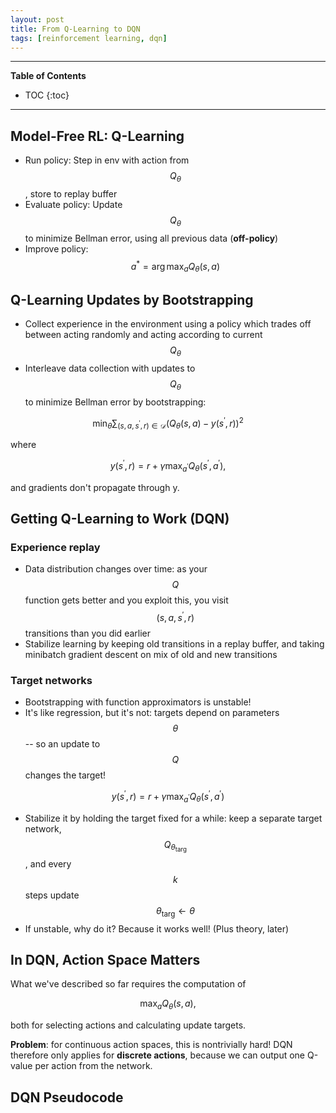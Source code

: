 ```yaml
---
layout: post
title: From Q-Learning to DQN
tags: [reinforcement learning, dqn]
---
```


---
**Table of Contents**
* TOC
{:toc}
---

## Model-Free RL: Q-Learning

- Run policy: Step in env with action from $$Q_{\theta}$$, store to replay buffer
- Evaluate policy: Update $$Q_{\theta}$$ to minimize Bellman error, using all previous data (**off-policy**)
- Improve policy: $$a^{*}=\arg \max _{a} Q_{\theta}(s, a)$$

## Q-Learning Updates by Bootstrapping

- Collect experience in the environment using a policy which trades off between acting randomly and acting according to current $$Q_{\theta}$$
- Interleave data collection with updates to $$Q_{\theta}$$ to minimize Bellman error by bootstrapping:

$$
\min _{\theta} \sum_{\left(s, a, s^{\prime}, r\right) \in \mathcal{D}}\left(Q_{\theta}(s, a)-y\left(s^{\prime}, r\right)\right)^{2}
$$

where

$$
y\left(s^{\prime}, r\right)=r+\gamma \max _{a^{\prime}} Q_{\theta}\left(s^{\prime}, a^{\prime}\right),
$$

and gradients don't propagate through y.

## Getting Q-Learning to Work (DQN)

### Experience replay

- Data distribution changes over time: as your $$Q$$ function gets better and you exploit this, you visit $$(s,a,s^{'},r)$$ transitions than you did earlier
- Stabilize learning by keeping old transitions in a replay buffer, and taking minibatch gradient descent on mix of old and new transitions

### Target networks

- Bootstrapping with function approximators is unstable!
- It's like regression, but it's not: targets depend on parameters $$\theta$$ -- so an update to $$Q$$ changes the target!

$$
y\left(s^{\prime}, r\right)=r+\gamma \max _{a^{\prime}} Q_{\theta}\left(s^{\prime}, a^{\prime}\right)
$$

- Stabilize it by holding the target fixed for a while: keep a separate target network, $$Q_{\theta_{\text {targ }}}$$, and every $$k$$ steps update $$\theta_{\text {targ}} \leftarrow \theta$$
- If unstable, why do it? Because it works well! (Plus theory, later)

## In DQN, Action Space Matters

What we've described so far requires the computation of

$$
\max _{a} Q_{\theta}(s, a),
$$

both for selecting actions and calculating update targets.

**Problem**: for continuous action spaces, this is nontrivially hard! DQN therefore only applies for **discrete actions**, because we can output one Q-value per action from the network.

## DQN Pseudocode

















